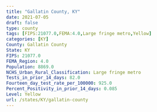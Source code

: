 ```yaml
---
title: "Gallatin County, KY"
date: 2021-07-05
draft: false
type: county
tags: [FIPS:21077.0,FEMA:4.0,Large fringe metro,Yellow]
categories: [KY]
County: Gallatin County
State: KY
FIPS: 21077.0
FEMA_Region: 4.0
Population: 8869.0
NCHS_Urban_Rural_Classification: Large fringe metro
Tests_in_prior_14_days: 82.0
Fourteen_day_test_rate_per_100000: 925.0
Percent_Positivity_in_prior_14_days: 0.085
Level: Yellow
url: /states/KY/gallatin-county
---
```



